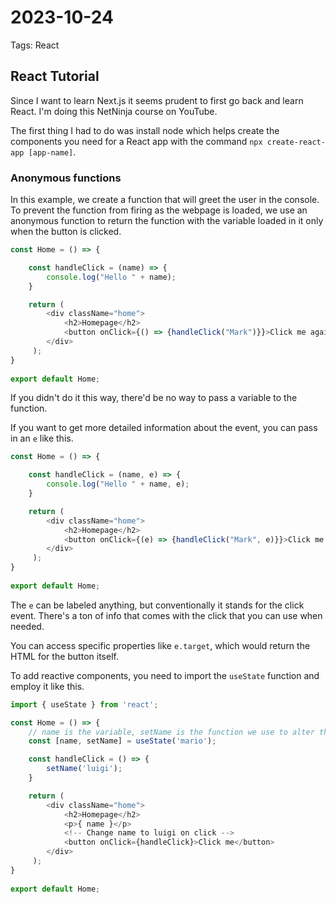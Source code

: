# 2023-10-24

Tags: React

## React Tutorial

Since I want to learn Next.js it seems prudent to first go back and learn React. I'm doing this NetNinja course on YouTube.

The first thing I had to do was install node which helps create the components you need for a React app with the command `npx create-react-app [app-name]`.

### Anonymous functions

In this example, we create a function that will greet the user in the console. To prevent the function from firing as the webpage is loaded, we use an anonymous function to return the function with the variable loaded in it only when the button is clicked.

```js
const Home = () => {

    const handleClick = (name) => {
        console.log("Hello " + name);
    }

    return ( 
        <div className="home">
            <h2>Homepage</h2>
            <button onClick={() => {handleClick("Mark")}}>Click me again</button>
        </div>
     );
}
 
export default Home;
```

If you didn't do it this way, there'd be no way to pass a variable to the function.

If you want to get more detailed information about the event, you can pass in an `e` like this.

```js
const Home = () => {

    const handleClick = (name, e) => {
        console.log("Hello " + name, e);
    }

    return ( 
        <div className="home">
            <h2>Homepage</h2>
            <button onClick={(e) => {handleClick("Mark", e)}}>Click me again</button>
        </div>
     );
}
 
export default Home;
```

The `e` can be labeled anything, but conventionally it stands for the click event. There's a ton of info that comes with the click that you can use when needed.

You can access specific properties like `e.target`, which would return the HTML for the button itself.

To add reactive components, you need to import the `useState` function and employ it like this.

```js
import { useState } from 'react';

const Home = () => {
    // name is the variable, setName is the function we use to alter the variable
    const [name, setName] = useState('mario');

    const handleClick = () => {
        setName('luigi');
    }

    return ( 
        <div className="home">
            <h2>Homepage</h2>
            <p>{ name }</p>
            <!-- Change name to luigi on click -->
            <button onClick={handleClick}>Click me</button> 
        </div>
     );
}
 
export default Home;
```

